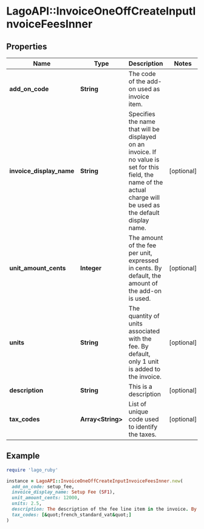 # LagoAPI::InvoiceOneOffCreateInputInvoiceFeesInner

## Properties

| Name | Type | Description | Notes |
| ---- | ---- | ----------- | ----- |
| **add_on_code** | **String** | The code of the add-on used as invoice item. |  |
| **invoice_display_name** | **String** | Specifies the name that will be displayed on an invoice. If no value is set for this field, the name of the actual charge will be used as the default display name. | [optional] |
| **unit_amount_cents** | **Integer** | The amount of the fee per unit, expressed in cents. By default, the amount of the add-on is used. | [optional] |
| **units** | **String** | The quantity of units associated with the fee. By default, only 1 unit is added to the invoice. | [optional] |
| **description** | **String** | This is a description | [optional] |
| **tax_codes** | **Array&lt;String&gt;** | List of unique code used to identify the taxes. | [optional] |

## Example

```ruby
require 'lago_ruby'

instance = LagoAPI::InvoiceOneOffCreateInputInvoiceFeesInner.new(
  add_on_code: setup_fee,
  invoice_display_name: Setup Fee (SF1),
  unit_amount_cents: 12000,
  units: 2.5,
  description: The description of the fee line item in the invoice. By default, the description of the add-on is used.,
  tax_codes: [&quot;french_standard_vat&quot;]
)
```

